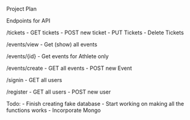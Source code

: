 Project Plan

Endpoints for API

/tickets
    - GET tickets
    - POST new ticket
    - PUT Tickets 
    - Delete Tickets 

/events/view 
    - Get (show) all events

/events/{id}
    - Get events for Athlete only

/events/create
    - GET all events
    - POST new Event 

/signin
    - GET all users

/register
    - GET all users
    - POST new user

Todo: 
    - Finish creating fake database
    - Start working on making all the functions works
    - Incorporate Mongo 